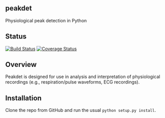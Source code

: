 peakdet
-------
Physiological peak detection in Python

## Status
[![Build Status](https://travis-ci.org/rmarkello/peakdet.svg?branch=master)](https://travis-ci.org/rmarkello/peakdet)
[![Coverage Status](https://coveralls.io/repos/github/rmarkello/peakdet/badge.svg?branch=master)](https://coveralls.io/github/rmarkello/peakdet?branch=master)

## Overview

Peakdet is designed for use in analysis and interpretation of physiological recordings (e.g., respiration/pulse waveforms, ECG recordings).

## Installation

Clone the repo from GitHub and run the usual `python setup.py install`.

